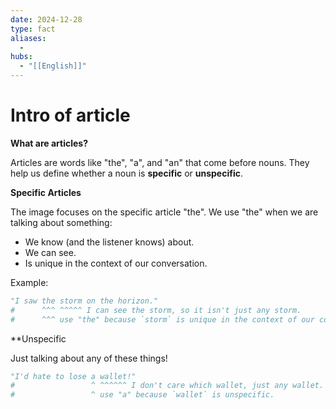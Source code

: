 ```yaml
---
date: 2024-12-28
type: fact
aliases:
  -
hubs:
  - "[[English]]"
---
```


# Intro of article

**What are articles?**

Articles are words like "the", "a", and "an" that come before nouns.
They help us define whether a noun is **specific** or **unspecific**.


**Specific Articles**

The image focuses on the specific article "the".
We use "the" when we are talking about something:
- We know (and the listener knows) about.
- We can see.
- Is unique in the context of our conversation.

Example:

```py
"I saw the storm on the horizon."
#      ^^^ ^^^^^ I can see the storm, so it isn't just any storm.
#      ^^^ use "the" because `storm` is unique in the context of our conversation.
```

**Unspecific

Just talking about any of these things!

```py
"I'd hate to lose a wallet!"
#                 ^ ^^^^^^ I don't care which wallet, just any wallet.
#                 ^ use "a" because `wallet` is unspecific.

```
